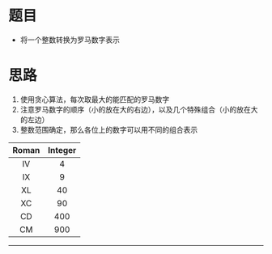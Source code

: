 # 题目
* 将一个整数转换为罗马数字表示
# 思路
1. 使用贪心算法，每次取最大的能匹配的罗马数字
2. 注意罗马数字的顺序（小的放在大的右边），以及几个特殊组合（小的放在大的左边）
3. 整数范围确定，那么各位上的数字可以用不同的组合表示

Roman | Integer 
:-: | :-:
IV | 4 
IX | 9 
XL | 40 
XC | 90 
CD | 400 
CM | 900 
---